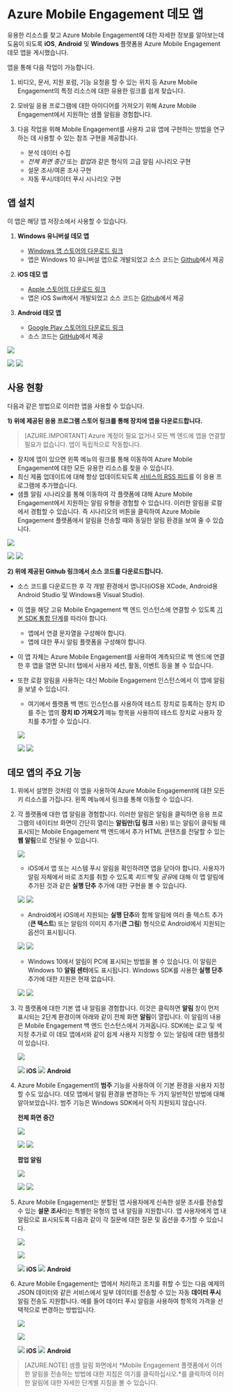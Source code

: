 <properties
	pageTitle="Azure Mobile Engagement 데모 앱"
	description="다운로드하는 위치, Azure Mobile Engagement 데모 앱을 사용하여 혜택을 사용하고 찾는 방법 설명"
	services="mobile-engagement"
	documentationCenter="mobile" 
	authors="piyushjo" 
	manager="erikre" 
	editor="" />

<tags
	ms.service="mobile-engagement"
	ms.workload="mobile"
	ms.tgt_pltfrm="na"
	ms.devlang="na"
	ms.topic="article"
	ms.date="04/29/2016"
	ms.author="piyushjo" />

# Azure Mobile Engagement 데모 앱

유용한 리소스를 찾고 Azure Mobile Engagement에 대한 자세한 정보를 알아보는데 도움이 되도록 **iOS**, **Android** 및 **Windows** 플랫폼용 Azure Mobile Engagement 데모 앱을 게시했습니다.

앱을 통해 다음 작업이 가능합니다.

1. 비디오, 문서, 지원 포럼, 기능 요청을 할 수 있는 위치 등 Azure Mobile Engagement의 특정 리소스에 대한 유용한 링크를 쉽게 찾습니다. 
2. 모바일 응용 프로그램에 대한 아이디어를 가져오기 위해 Azure Mobile Engagement에서 지원하는 샘플 알림을 경험합니다. 
3. 다음 작업을 위해 Mobile Engagement를 사용자 고유 앱에 구현하는 방법을 연구하는 데 사용할 수 있는 참조 구현을 제공합니다. 

	- 분석 데이터 수집 
	- *전체 화면 중간* 또는 *팝업*과 같은 형식의 고급 알림 시나리오 구현
	- 설문 조사/여론 조사 구현
	- 자동 푸시/데이터 푸시 시나리오 구현   

## 앱 설치
이 앱은 해당 앱 저장소에서 사용할 수 있습니다.

1. **Windows 유니버설 데모 앱**

	- [Windows 앱 스토어의 다운로드 링크](https://www.microsoft.com/ko-KR/store/apps/azure-mobile-engagement/9nblggh4qmh2) 
	- 앱은 Windows 10 유니버설 앱으로 개발되었고 소스 코드는 [Github](https://github.com/Azure/azure-mobile-engagement-app-ios)에서 제공

2. **iOS 데모 앱**

	- [Apple 스토어의 다운로드 링크](https://itunes.apple.com/us/app/azure%20mobile%20engagement/id1105090090) 
	- 앱은 iOS Swift에서 개발되었고 소스 코드는 [Github](https://github.com/Azure/azure-mobile-engagement-app-ios)에서 제공

3. **Android 데모 앱**

	- [Google Play 스토어의 다운로드 링크](https://play.google.com/store/apps/details?id=com.microsoft.azure.engagement)
	- 소스 코드는 [GitHub](https://github.com/Azure/azure-mobile-engagement-app-android)에서 제공

![][1]

![][2] ![][3]


## 사용 현황

다음과 같은 방법으로 이러한 앱을 사용할 수 있습니다.

**1) 위에 제공된 응용 프로그램 스토어 링크를 통해 장치에 앱을 다운로드합니다.**

>[AZURE.IMPORTANT] Azure 계정이 필요 없거나 모든 백 엔드에 앱을 연결할 필요가 없습니다. 앱이 독립적으로 작동합니다.

- 장치에 앱이 있으면 왼쪽 메뉴의 링크를 통해 이동하여 Azure Mobile Engagement에 대한 모든 유용한 리소스를 찾을 수 있습니다. 
- 최신 제품 업데이트에 대해 항상 업데이트되도록 [서비스의 RSS 피드](https://aka.ms/azmerssfeed)를 이 응용 프로그램에 추가했습니다.
- 샘플 알림 시나리오를 통해 이동하여 각 플랫폼에 대해 Azure Mobile Engagement에서 지원하는 알림 유형을 경험할 수 있습니다. 이러한 알림을 로컬에서 경험할 수 있습니다. 즉 시나리오의 버튼을 클릭하여 Azure Mobile Engagement 플랫폼에서 알림을 전송할 때와 동일한 알림 환경을 보여 줄 수 있습니다. 

![][4]
    
![][5] ![][6]

**2) 위에 제공된 Github 링크에서 소스 코드를 다운로드합니다.**

- 소스 코드를 다운로드한 후 각 개발 환경에서 엽니다(iOS용 XCode, Android용 Android Studio 및 Windows용 Visual Studio). 
- 이 앱을 해당 고유 Mobile Engagement 백 엔드 인스턴스에 연결할 수 있도록 [기본 SDK 통합 단계](mobile-engagement-windows-store-dotnet-get-started.md)를 따라야 합니다. 
	- 앱에서 연결 문자열을 구성해야 합니다.  
	- 앱에 대한 푸시 알림 플랫폼을 구성해야 합니다. 
- 이 앱 자체는 Azure Mobile Engagement를 사용하여 계측되므로 백 엔드에 연결한 후 앱을 열면 모니터 탭에서 사용자 세션, 활동, 이벤트 등을 볼 수 있습니다. 
- 또한 로컬 알림을 사용하는 대신 Mobile Engagement 인스턴스에서 이 앱에 알림을 보낼 수 있습니다. 
	- 여기에서 플랫폼 백 엔드 인스턴스를 사용하여 테스트 장치로 등록하는 장치 ID를 주는 앱의 **장치 ID 가져오기** 메뉴 항목을 사용하여 테스트 장치로 사용자 장치를 추가할 수 있습니다. 

	![][7]
	    
	![][8] ![][9]

## 데모 앱의 주요 기능

1. 위에서 설명한 것처럼 이 앱을 사용하여 Azure Mobile Engagement에 대한 모든 키 리소스를 가집니다. 왼쪽 메뉴에서 링크를 통해 이동할 수 있습니다. 

2. 각 플랫폼에 대한 앱 알림을 경험합니다. 이러한 알림은 알림을 클릭하면 응용 프로그램의 네이티브 화면이 간단히 열리는 **알림만**(**딥 링크** 사용) 또는 알림이 클릭될 때 표시되는 Mobile Engagement 백 엔드에서 추가 HTML 콘텐츠를 전달할 수 있는 **웹 알림**으로 전달될 수 있습니다.

	![][29]

	
	- iOS에서 앱 또는 시스템 푸시 알림을 확인하려면 앱을 닫아야 합니다. 사용자가 알림 자체에서 바로 조치를 취할 수 있도록 *피드백* 및 *공유*에 대해 이 앱 알림에 추가된 것과 같은 **실행 단추** 추가에 대한 구현을 볼 수 있습니다. 
	    
	![][11] ![][14]
	
	
	- Android에서 iOS에서 지원되는 **실행 단추**와 함께 알림에 여러 줄 텍스트 추가(**큰 텍스트**) 또는 알림의 이미지 추가(**큰 그림**) 형식으로 Android에서 지원되는 옵션이 표시됩니다. 
	
	![][12] ![][15]
	
	
	- Windows 10에서 알림이 PC에 표시되는 방법을 볼 수 있습니다. 이 알림은 Windows 10 **알림 센터**에도 표시됩니다. Windows SDK를 사용한 **실행 단추** 추가에 대한 지원은 현재 없습니다. 
	
	![][10] ![][13]

3. 각 플랫폼에 대한 기본 앱 내 알림을 경험합니다. 이것은 클릭하면 **알림** 창이 먼저 표시되는 2단계 환경이며 아래와 같이 전체 화면 **알림**이 열립니다. 이 알림의 내용은 Mobile Engagement 백 엔드 인스턴스에서 가져옵니다. SDK에는 로고 및 색 지정 추가로 이 데모 앱에서와 같이 쉽게 사용자 지정할 수 있는 알림에 대한 템플릿이 있습니다.

	![][16]
	
	![][17] **iOS** ![][18] **Android**

4. Azure Mobile Engagement의 **범주** 기능을 사용하여 이 기본 환경을 사용자 지정할 수도 있습니다. 데모 앱에서 알림 환경을 변경하는 두 가지 일반적인 방법에 대해 알아보았습니다. 범주 기능은 Windows SDK에서 아직 지원되지 않습니다.

	**전체 화면 중간**
	
	![][30]

	![][21] ![][22]

	**팝업 알림**

	![][31]
	
	![][19] ![][20]

5. Azure Mobile Engagement는 분할된 앱 사용자에게 신속한 설문 조사를 전송할 수 있는 **설문 조사**라는 특별한 유형의 앱 내 알림을 지원합니다. 앱 사용자에게 앱 내 알림으로 표시되도록 다음과 같이 각 질문에 대한 질문 및 옵션을 추가할 수 있습니다.

	![][32]

	![][26]
	    
	![][27] **iOS** ![][28] **Android**

5. Azure Mobile Engagement는 앱에서 처리하고 조치를 취할 수 있는 다음 예제의 JSON 데이터와 같은 서비스에서 일부 데이터를 전송할 수 있는 자동 **데이터 푸시** 알림 전송도 지원합니다. 예를 들어 데이터 푸시 알림을 사용하여 항목의 가격을 선택적으로 변경하는 방법입니다.

	![][33]

	![][23]
	    
	![][24] **iOS** ![][25] **Android**

> [AZURE.NOTE] 샘플 알림 화면에서 *Mobile Engagement 플랫폼에서 이러한 알림을 전송하는 방법에 대한 지침은 여기를 클릭하십시오.*를 클릭하여 이러한 알림에 대한 자세한 단계별 지침을 볼 수 있습니다.


[1]: ./media/mobile-engagement-demo-apps/home-windows.png
[2]: ./media/mobile-engagement-demo-apps/home-ios.png
[3]: ./media/mobile-engagement-demo-apps/home-android.png
[4]: ./media/mobile-engagement-demo-apps/menu-windows.png
[5]: ./media/mobile-engagement-demo-apps/menu-ios.png
[6]: ./media/mobile-engagement-demo-apps/menu-android.png
[7]: ./media/mobile-engagement-demo-apps/device-id-windows.png
[8]: ./media/mobile-engagement-demo-apps/device-id-ios.png
[9]: ./media/mobile-engagement-demo-apps/device-id-android.png
[10]: ./media/mobile-engagement-demo-apps/out-of-app-windows.png
[11]: ./media/mobile-engagement-demo-apps/out-of-app-ios.png
[12]: ./media/mobile-engagement-demo-apps/out-of-app-android.png
[13]: ./media/mobile-engagement-demo-apps/out-of-app-display-windows.png
[14]: ./media/mobile-engagement-demo-apps/out-of-app-display-ios.png
[15]: ./media/mobile-engagement-demo-apps/out-of-app-display-android.png
[16]: ./media/mobile-engagement-demo-apps/in-app-windows.png
[17]: ./media/mobile-engagement-demo-apps/in-app-ios.png
[18]: ./media/mobile-engagement-demo-apps/in-app-android.png
[19]: ./media/mobile-engagement-demo-apps/pop-up-ios.png
[20]: ./media/mobile-engagement-demo-apps/pop-up-android.png
[21]: ./media/mobile-engagement-demo-apps/interstitial-ios.png
[22]: ./media/mobile-engagement-demo-apps/interstitial-android.png
[23]: ./media/mobile-engagement-demo-apps/data-push-windows.png
[24]: ./media/mobile-engagement-demo-apps/data-push-ios.png
[25]: ./media/mobile-engagement-demo-apps/data-push-android.png
[26]: ./media/mobile-engagement-demo-apps/survey-windows.png
[27]: ./media/mobile-engagement-demo-apps/survey-ios.png
[28]: ./media/mobile-engagement-demo-apps/survey-android.png
[29]: ./media/mobile-engagement-demo-apps/out-of-app.png
[30]: ./media/mobile-engagement-demo-apps/in-app-interstitial.png
[31]: ./media/mobile-engagement-demo-apps/in-app-pop-up.png
[32]: ./media/mobile-engagement-demo-apps/notification-poll.png
[33]: ./media/mobile-engagement-demo-apps/notification-data-push.png

<!---HONumber=AcomDC_0504_2016-->